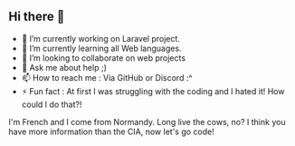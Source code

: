 <!-- **MathisDlb/mathisdlb** is a ✨ _special_ ✨ repository because its `README.md` (this file) appears on your GitHub profile.
Here are some ideas to get you started:-->

## Hi there 👋

- 🔭 I’m currently working on Laravel project.
- 🌱 I’m currently learning all Web languages.
- 👯 I’m looking to collaborate on web projects
- 💬 Ask me about help ;)
- 📫 How to reach me : Via GitHub or Discord :^
- ⚡ Fun fact : At first I was struggling with the coding and I hated it! How could I do that?!

I'm French and I come from Normandy. Long live the cows, no? 
I think you have more information than the CIA, now let's go code!
